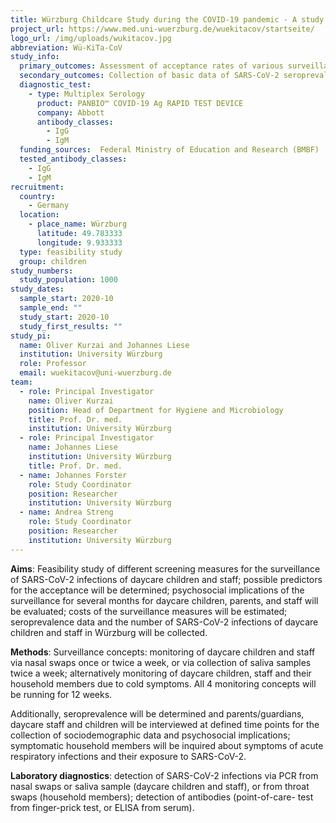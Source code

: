```yaml
---
title: Würzburg Childcare Study during the COVID-19 pandemic - A study into the acceptance of different screening measures for the detection of infections with the novel coronavirus (SARS-CoV-2) in child daycare centres in Würzburg
project_url: https://www.med.uni-wuerzburg.de/wuekitacov/startseite/
logo_url: /img/uploads/wukitacov.jpg
abbreviation: Wü-KiTa-CoV
study_info:
  primary_outcomes: Assessment of acceptance rates of various surveillance measures for the detection of SARS-CoV-2 infections in daycare children, staff, and their household members; detection of SARS-CoV-2 infections via PCR from nasal swaps or saliva samples from daycare children and staff; for household members from throat swaps;
  secondary_outcomes: Collection of basic data of SARS-CoV-2 seroprevalence and the number of SARS-CoV-2 infections in daycare children and staff in Würzburg (point-of-care-test via finger-prick testing or ELISA from serum); rate of positive serological tests and positive PCR tests.
  diagnostic_test:
    - type: Multiplex Serology 
      product: PANBIO™ COVID-19 Ag RAPID TEST DEVICE
      company: Abbott
      antibody_classes:
        - IgG
        - IgM
  funding_sources:  Federal Ministry of Education and Research (BMBF)
  tested_antibody_classes:
    - IgG
    - IgM
recruitment:
  country:
    - Germany
  location:
    - place_name: Würzburg
      latitude: 49.783333
      longitude: 9.933333
  type: feasibility study
  group: children
study_numbers:
  study_population: 1000
study_dates:
  sample_start: 2020-10
  sample_end: ""
  study_start: 2020-10
  study_first_results: ""
study_pi:
  name: Oliver Kurzai and Johannes Liese
  institution: University Würzburg
  role: Professor
  email: wuekitacov@uni-wuerzburg.de
team:
  - role: Principal Investigator
    name: Oliver Kurzai
    position: Head of Department for Hygiene and Microbiology
    title: Prof. Dr. med.
    institution: University Würzburg
  - role: Principal Investigator
    name: Johannes Liese
    institution: University Würzburg
    title: Prof. Dr. med.
  - name: Johannes Forster
    role: Study Coordinator
    position: Researcher
    institution: University Würzburg
  - name: Andrea Streng
    role: Study Coordinator
    position: Researcher
    institution: University Würzburg
---
```


**Aims**: Feasibility study of different screening measures for the surveillance of SARS-CoV-2 infections of daycare children and staff; possible predictors for the acceptance will be determined; psychosocial implications of the surveillance for several months for daycare children, parents, and staff will be evaluated; costs of the surveillance measures will be estimated; seroprevalence data and the number of SARS-CoV-2 infections of daycare children and staff in Würzburg will be collected.

**Methods**: Surveillance concepts: monitoring of daycare children and staff via nasal swaps once or twice a week, or via collection of saliva samples twice a week; alternatively monitoring of daycare children, staff and their household members due to cold symptoms. All 4 monitoring concepts will be running for 12 weeks.

Additionally, seroprevalence will be determined and parents/guardians, daycare staff and children will be interviewed at defined time points for the collection of sociodemographic data and psychosocial implications; symptomatic household members will be inquired about symptoms of acute respiratory infections and their exposure to SARS-CoV-2.

**Laboratory diagnostics**: detection of SARS-CoV-2 infections via PCR from nasal swaps or saliva sample (daycare children and staff), or from throat swaps (household members); detection of antibodies (point-of-care- test from finger-prick test, or ELISA from serum).